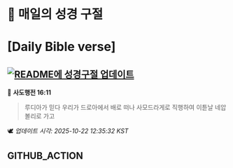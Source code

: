 # 🙏 매일의 성경 구절
# [Daily Bible verse]
## [![README에 성경구절 업데이트](https://github.com/DONGSUKA/first_test/actions/workflows/update-readme-bible.yml/badge.svg)](https://github.com/DONGSUKA/first_test/actions/workflows/update-readme-bible.yml)
<!-- START_BIBLE_VERSE -->
📖 **사도행전 16:11**
> 루디아가 믿다 우리가 드로아에서 배로 떠나 사모드라게로 직행하여 이튿날 네압볼리로 가고

🕊️ _업데이트 시각: 2025-10-22 12:35:32 KST_
  <!-- END_BIBLE_VERSE -->
## GITHUB_ACTION
